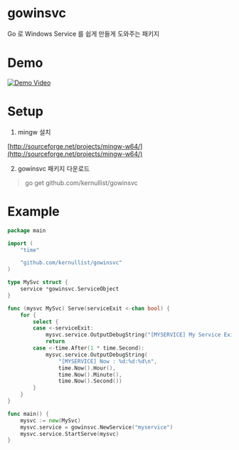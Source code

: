 # gowinsvc
Go 로 Windows Service 를 쉽게 만들게 도와주는 패키지

# Demo
[![Demo Video](http://img.youtube.com/vi/raFxSoF6aU4/0.jpg)](http://www.youtube.com/watch?v=raFxSoF6aU4)

# Setup
1. mingw 설치

[http://sourceforge.net/projects/mingw-w64/](http://sourceforge.net/projects/mingw-w64/)

2. gowinsvc 패키지 다운로드
> go get github.com/kernullist/gowinsvc

# Example
```go
package main

import (
	"time"

	"github.com/kernullist/gowinsvc"
)

type MySvc struct {
	service *gowinsvc.ServiceObject
}

func (mysvc MySvc) Serve(serviceExit <-chan bool) {
	for {
		select {
		case <-serviceExit:
			mysvc.service.OutputDebugString("[MYSERVICE] My Service Exit~~~\n")
			return
		case <-time.After(1 * time.Second):
			mysvc.service.OutputDebugString(
				"[MYSERVICE] Now : %d:%d:%d\n",
				time.Now().Hour(),
				time.Now().Minute(),
				time.Now().Second())
		}
	}
}

func main() {
	mysvc := new(MySvc)
	mysvc.service = gowinsvc.NewService("myservice")
	mysvc.service.StartServe(mysvc)
}
```

